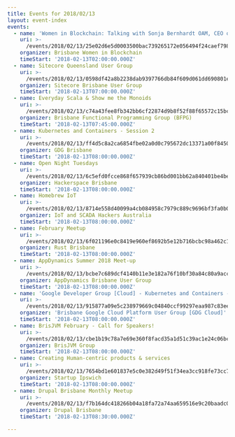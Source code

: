 ```yaml
---
title: Events for 2018/02/13
layout: event-index
events:
  - name: 'Women in Blockchain: Talking with Sonja Bernhardt OAM, CEO of ThoughtWare'
    uri: >-
      /events/2018/02/13/25e02d6e5d0003500bac739265172e056494f24caef7983647fdc1380f96ae25
    organizer: Brisbane Women in Blockchain
    timeStart: '2018-02-13T02:00:00.000Z'
  - name: Sitecore Queensland User Group
    uri: >-
      /events/2018/02/13/0598df42a8b2238dab9397766db84f609d061dd690801e11fd0d770d21d3556a
    organizer: Sitecore Brisbane User Group
    timeStart: '2018-02-13T07:00:00.000Z'
  - name: Everyday Scala & Show me the Monoids
    uri: >-
      /events/2018/02/13/c74a43fee8fb342bb6cf22874d9b8f52f88f65572c15bce97fd3af8c3424103d
    organizer: Brisbane Functional Programming Group (BFPG)
    timeStart: '2018-02-13T07:45:00.000Z'
  - name: Kubernetes and Containers - Session 2
    uri: >-
      /events/2018/02/13/ff4d5c8a2ca6854fbe02a0d0c795672dc13371a00f8450300d356fa82ec92e1b
    organizer: GDG Brisbane
    timeStart: '2018-02-13T08:00:00.000Z'
  - name: Open Night Tuesdays
    uri: >-
      /events/2018/02/13/6c5efd0fcce868f657939cb86bd001bb62a840401be4beab79462cf1d77e9159
    organizer: Hackerspace Brisbane
    timeStart: '2018-02-13T08:00:00.000Z'
  - name: Homebrew IoT
    uri: >-
      /events/2018/02/13/8714e558d40099a4cb084958c7979c889c9696bf3fa0b0cc1dfa93bd58c398de
    organizer: IoT and SCADA Hackers Australia
    timeStart: '2018-02-13T08:00:00.000Z'
  - name: February Meetup
    uri: >-
      /events/2018/02/13/6f021196e0c8419e960ef8692b5e12b716bcbc98a462c1b31778674d1d70fb02
    organizer: Rust Brisbane
    timeStart: '2018-02-13T08:00:00.000Z'
  - name: AppDynamics Summer 2018 Meet-up
    uri: >-
      /events/2018/02/13/bcbe7c689dcf4140b11e3e182a76f10bf30a84c80a9acc2cf7694d20a27a888f
    organizer: AppDynamics Brisbane User Group
    timeStart: '2018-02-13T08:00:00.000Z'
  - name: 'Google Developer Group [Cloud] - Kubernetes and Containers - Session 2'
    uri: >-
      /events/2018/02/13/915877a09e5c238979669c04840ccf99297eaa987c83ee11a4a1f259c70ab43b
    organizer: 'Brisbane Google Cloud Platform User Group [GDG Cloud]'
    timeStart: '2018-02-13T08:00:00.000Z'
  - name: BrisJVM February - Call for Speakers!
    uri: >-
      /events/2018/02/13/cbe1b19c78a7e69e360f8facd35a1d51c39ac1e24c06bc95f1a13619ed0d73c6
    organizer: BrisJVM Group
    timeStart: '2018-02-13T08:00:00.000Z'
  - name: Creating Human-centric products & services
    uri: >-
      /events/2018/02/13/7654bd1e601837e5c0e382d49f51f34ea3cc918fe73cc7439c89755774cc64bc
    organizer: Startup Ipswich
    timeStart: '2018-02-13T08:00:00.000Z'
  - name: Drupal Brisbane Monthly Meetup
    uri: >-
      /events/2018/02/13/f7b164dc418266b04a18fa72a74aa659516e9c20baadc06400977918e9d72fd9
    organizer: Drupal Brisbane
    timeStart: '2018-02-13T08:30:00.000Z'

---
```

